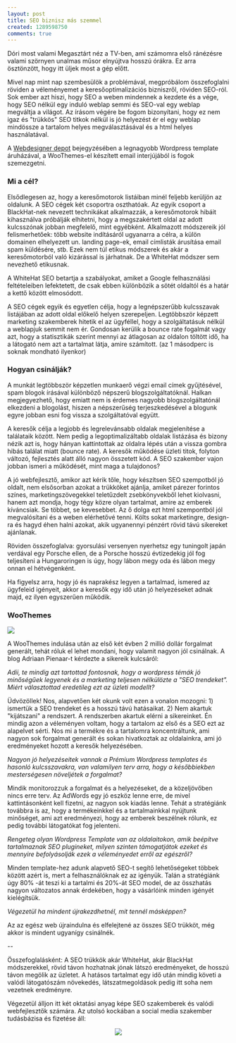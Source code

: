 ```yaml
---
layout: post
title: SEO biznisz más szemmel
created: 1289598750
comments: true
---
```

Dóri most valami Megasztárt néz a TV-ben, ami számomra első ránézésre valami szörnyen unalmas műsor elnyújtva hosszú órákra. Ez arra ösztönzött, hogy itt üljek most a gép előtt.

Mivel nap mint nap szembesülök a problémával, megpróbálom összefoglalni röviden a véleményemet a keresőoptimalizációs bizniszről, röviden SEO-ról. Sok ember azt hiszi, hogy SEO a weben mindennek a kezdete és a vége, hogy SEO nélkül egy induló weblap semmi és SEO-val egy weblap megváltja a világot. Az írásom végére be fogom bizonyítani, hogy ez nem igaz és "trükkös" SEO titkok nélkül is jó helyezést ér el egy weblap mindössze a tartalom helyes megválasztásával és a html helyes használatával.

A <a href="http://www.webdesignerdepot.com/2010/09/create-great-websites-without-any-seo/">Webdesigner depot</a> bejegyzésében a legnagyobb Wordpress template áruházával, a WooThemes-el készített email interjújából is fogok szemezgetni.

<h3>Mi a cél?</h3>

Elsődlegesen az, hogy a keresőmotorok listáiban minél feljebb kerüljön az oldalunk. A SEO cégek két csoportra oszthatóak. Az egyik csoport a BlackHat-nek nevezett technikákat alkalmazzák, a keresőmotorok hibáit kihasználva próbálják elhitetni, hogy a megszakértett oldal az adott kulcsszónak jobban megfelelő, mint egyébként. Alkalmazott módszereik jól felismerhetőek: több website indításáról ugyanarra a célra, a külön domainen elhelyezett un. landing page-ek, email címlisták árusítása email spam küldésére, stb. Ezek nem túl etikus módszerek és akár a keresőmotorból való kizárással is járhatnak. De a WhiteHat módszer sem nevezhető etikusnak.

A WhiteHat SEO betartja a szabályokat, amiket a Google felhasználási feltételeiben lefektetett, de csak ebben különbözik a sötét oldaltól és a határ a kettő között elmosódott.

A SEO cégek egyik és egyetlen célja, hogy a legnépszerűbb kulcsszavak listájában az adott oldal előkelő helyen szerepeljen. Legtöbbször képzett marketing szakemberek hitetik el az ügyféllel, hogy a szolgáltatásuk nélkül a weblapjuk semmit nem ér. Gondosan kerülik a bounce rate fogalmát vagy azt, hogy a statisztikák szerint mennyi az átlagosan az oldalon töltött idő, ha a látogató nem azt a tartalmat látja, amire számított. (az 1 másodperc is soknak mondható ilyenkor)

<h3>Hogyan csinálják?</h3>

A munkát legtöbbször képzetlen munkaerő végzi email címek gyűjtésével, spam blogok írásával különböző népszerű blogszolgáltatóknál. Halkan megjegyezhető, hogy emiatt nem is érdemes nagyobb blogszolgáltatónál elkezdeni a blogolást, hiszen a népszerűség terjeszkedésével a blogunk egyre jobban esni fog vissza a szolgáltatóval együtt.

A keresők célja a legjobb és legrelevánsabb oldalak megjelenítése a találataik között. Nem pedig a legoptimalizáltabb oldalak listázása és bizony nézik azt is, hogy hányan kattintottak az oldalra lépés után a vissza gombra hibás találat miatt (bounce rate). A keresők működése üzleti titok, folyton változó, fejlesztés alatt álló nagyon összetett kód. A SEO szakember vajon jobban ismeri a működését, mint maga a tulajdonos?

A jó webfejlesztő, amikor azt kérik tőle, hogy készítsen SEO szempotból jó oldalt, nem elsősorban azokat a trükköket ajánlja, amiket párezer forintos színes, marketingszövegekkel teletűzdelt zsebkönyvekből lehet kiolvasni, hanem azt mondja, hogy tégy közre olyan tartalmat, amire az emberek kíváncsiak. Se többet, se kevesebbet. Az ő dolga ezt html szempontból jól megvalósítani és a weben elérhetővé tenni. Költs sokat marketingre, design-ra és hagyd éhen halni azokat, akik ugyanennyi pénzért rövid távú sikereket ajánlanak.

Röviden összefoglalva: gyorsulási versenyen nyerhetsz egy tuningolt japán verdával egy Porsche ellen, de a Porsche hosszú évtizedekig jól fog teljesíteni a Hungaroringen is úgy, hogy lábon megy oda és lábon megy onnan el hétvégenként.

Ha figyelsz arra, hogy jó és naprakész legyen a tartalmad, ismered az ügyfeleid igényeit, akkor a keresők egy idő után jó helyezéseket adnak majd, ez ilyen egyszerűen működik.

<h3>WooThemes</h3>

<img src="https://czettner.com/sites/default/files/323.jpg"/>

A WooThemes indulása után az első két évben 2 millió dollár forgalmat generált, tehát róluk el lehet mondani, hogy valamit nagyon jól csinálnak. A blog Adriaan Pienaar-t kérdezte a sikereik kulcsáról:

<em>Adii, te mindig azt tartottad fontosnak, hogy a wordpress témák jó minőségűek legyenek és a marketing teljesen nélkülözte a "SEO trendeket". Miért választottad eredetileg ezt az üzleti modellt?</em>

Üdvözöllek! Nos, alapvetően két okunk volt ezen a vonalon mozogni: 1) ismertük a SEO trendeket és a hosszú távú hatásaikat. 2) Nem akartuk "kijátszani" a rendszert. A rendszerben akartuk elérni a sikereinket. Én mindig azon a véleményen voltam, hogy a tartalom az első és a SEO ezt az alapelvet sérti. Nos mi a termékre és a tartalomra koncentráltunk, ami nagyon sok forgalmat generált és sokan hivatkoztak az oldalainkra, ami jó eredményeket hozott a keresők helyezésében.

<em>Nagyon jó helyezéseitek vannak a Prémium Wordpress templates és hasonló kulcsszavakra, van valamilyen terv arra, hogy a későbbiekben mesterségesen növeljétek a forgalmat?</em>

Mindik monitorozzuk a forgalmat és a helyezéseket, de a közeljövőben nincs erre terv. Az AdWords egy jó eszköz lenne erre, de mivel kattintásonként kell fizetni, az nagyon sok kiadás lenne. Tehát a stratégiánk továbbra is az, hogy a termékeinkkel és a tartalmainkkal nyújtunk minőséget, ami azt eredményezi, hogy az emberek beszélnek rólunk, ez pedig további látogatókat fog jelenteni.

<em>Rengeteg olyan Wordpress Template van az oldalaitokon, amik beépítve tartalmaznak SEO plugineket, milyen szinten támogatjátok ezeket és mennyire befolyásolják ezek a véleményedet erről az egészről?</em>

Minden template-hez adunk alapvető SEO-t segítő lehetőségeket többek között azért is, mert a felhasználóknak ez az igényük. Talán a stratégiánk úgy 80% -át teszi ki a tartalmi és 20%-át SEO model, de az összhatás nagyon változatos annak érdekében, hogy a vásárlóink minden igényét kielégítsük.

<em>Végezetül ha mindent újrakezdhetnél, mit tennél másképpen?</em>

Az az egész web újraindulna és elfelejtené az összes SEO trükköt, még akkor is mindent ugyanígy csinálnék.

--

Összefoglalásként: A SEO trükkök akár WhiteHat, akár BlackHat módszerekkel, rövid távon hozhatnak jónak látszó eredményeket, de hosszú távon megölik az üzletet. A hatásos tartalmat egy idő után mindig követi a valódi látogatószám növekedés, látszatmegoldások pedig itt soha nem vezetnek eredményre.

Végezetül álljon itt két oktatási anyag képe SEO szakemberek és valódi webfejlesztők számára. Az utolsó kockában a social media szakember tudásbázisa és fizetése áll:

<center>
<img src="https://czettner.com/sites/default/files/developer-seo-social.jpg"/>
</center>

